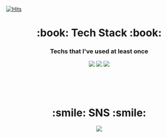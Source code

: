 [![Hits](https://hits.seeyoufarm.com/api/count/incr/badge.svg?url=https%3A%2F%2Fgithub.com%2Fthatgirls00&count_bg=%23F6F6F6&title_bg=%23000000&icon=&icon_color=%23E7E7E7&title=hits&edge_flat=true)](https://github.com/thatgirls00)

<div align=center><h1>:book: Tech Stack :book:</h1></div>
<div align=center><h3>Techs that I've used at least once</h3></div>
<div align=center>

  <img src="https://img.shields.io/badge/C-A8B9CC?style=flat-square&logo=C&logoColor=white"/>
  <img src="https://img.shields.io/badge/Python-3766AB?style=flat-square&logo=Python&logoColor=white"/>
  <img src="https://img.shields.io/badge/Java-2C2255?style=flat-square&logo=Eclipse IDE&logoColor=white"/>
  <br>
  
</div>

<div align="center">
  <![Anurag's GitHub stats](https://github-readme-stats.vercel.app/api?username=thatgirls00&show_icons=true&theme=dark)>
</div>

<div align="center">
  <![Top Langs](https://github-readme-stats.vercel.app/api/top-langs/?username=thatgirls00layout=compact&theme=dark)>
</div>


<br><br><br>

<div align=center><h1>:smile: SNS :smile:</h1></div>
<div align=center>
<a href="https://www.instagram.com/thatgirls00/"><img src="https://img.shields.io/badge/Instagram-E4405F?style=flat-square&logo=Instagram&logoColor=white"/></a>
</div>
